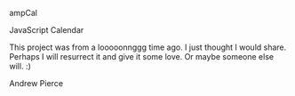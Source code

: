 ampCal

JavaScript Calendar

This project was from a looooonnggg time ago. I just thought
I would share. Perhaps I will resurrect it and give it some
love. Or maybe someone else will. :)

Andrew Pierce

